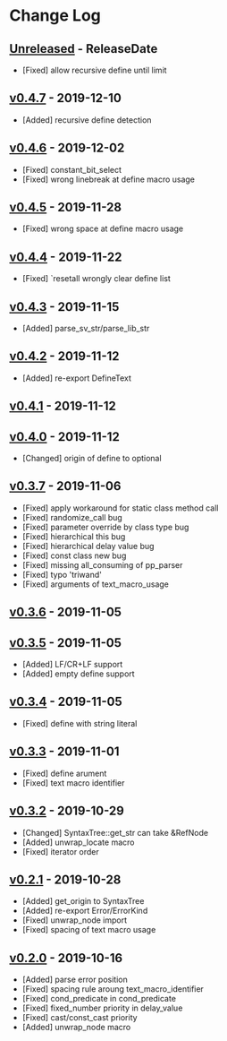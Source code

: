 # Change Log

## [Unreleased](https://github.com/dalance/sv-parser/compare/v0.4.7...Unreleased) - ReleaseDate

* [Fixed] allow recursive define until limit

## [v0.4.7](https://github.com/dalance/sv-parser/compare/v0.4.6...v0.4.7) - 2019-12-10

* [Added] recursive define detection

## [v0.4.6](https://github.com/dalance/sv-parser/compare/v0.4.5...v0.4.6) - 2019-12-02

* [Fixed] constant_bit_select
* [Fixed] wrong linebreak at define macro usage

## [v0.4.5](https://github.com/dalance/sv-parser/compare/v0.4.4...v0.4.5) - 2019-11-28

* [Fixed] wrong space at define macro usage

## [v0.4.4](https://github.com/dalance/sv-parser/compare/v0.4.3...v0.4.4) - 2019-11-22

* [Fixed] \`resetall wrongly clear define list

## [v0.4.3](https://github.com/dalance/sv-parser/compare/v0.4.2...v0.4.3) - 2019-11-15

* [Added] parse_sv_str/parse_lib_str

## [v0.4.2](https://github.com/dalance/sv-parser/compare/v0.4.1...v0.4.2) - 2019-11-12

* [Added] re-export DefineText

## [v0.4.1](https://github.com/dalance/sv-parser/compare/v0.4.0...v0.4.1) - 2019-11-12

## [v0.4.0](https://github.com/dalance/sv-parser/compare/v0.3.7...v0.4.0) - 2019-11-12

* [Changed] origin of define to optional

## [v0.3.7](https://github.com/dalance/sv-parser/compare/v0.3.6...v0.3.7) - 2019-11-06

* [Fixed] apply workaround for static class method call
* [Fixed] randomize_call bug
* [Fixed] parameter override by class type bug
* [Fixed] hierarchical this bug
* [Fixed] hierarchical delay value bug
* [Fixed] const class new bug
* [Fixed] missing all_consuming of pp_parser
* [Fixed] typo 'triwand'
* [Fixed] arguments of text_macro_usage

## [v0.3.6](https://github.com/dalance/sv-parser/compare/v0.3.5...v0.3.6) - 2019-11-05

## [v0.3.5](https://github.com/dalance/sv-parser/compare/v0.3.4...v0.3.5) - 2019-11-05

* [Added] LF/CR+LF support
* [Added] empty define support

## [v0.3.4](https://github.com/dalance/sv-parser/compare/v0.3.3...v0.3.4) - 2019-11-05

* [Fixed] define with string literal

## [v0.3.3](https://github.com/dalance/sv-parser/compare/v0.3.2...v0.3.3) - 2019-11-01

* [Fixed] define arument
* [Fixed] text macro identifier

## [v0.3.2](https://github.com/dalance/sv-parser/compare/v0.2.1...v0.3.2) - 2019-10-29

* [Changed] SyntaxTree::get_str can take &RefNode
* [Added] unwrap_locate macro
* [Fixed] iterator order

## [v0.2.1](https://github.com/dalance/sv-parser/compare/v0.2.0...v0.2.1) - 2019-10-28

* [Added] get_origin to SyntaxTree
* [Added] re-export Error/ErrorKind
* [Fixed] unwrap_node import
* [Fixed] spacing of text macro usage

## [v0.2.0](https://github.com/dalance/sv-parser/compare/v0.1.4...v0.2.0) - 2019-10-16

* [Added] parse error position
* [Fixed] spacing rule aroung text_macro_identifier
* [Fixed] cond_predicate in cond_predicate
* [Fixed] fixed_number priority in delay_value
* [Fixed] cast/const_cast priority
* [Added] unwrap_node macro
